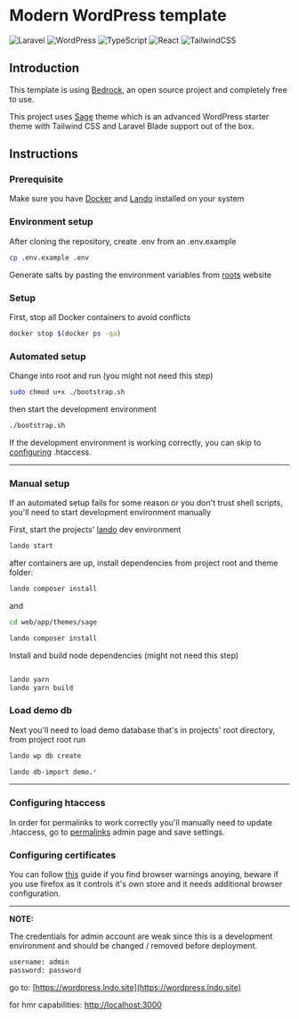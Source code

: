 # Modern WordPress template

![Laravel](https://img.shields.io/badge/laravel-%23FF2D20.svg?style=for-the-badge&logo=laravel&logoColor=white) ![WordPress](https://img.shields.io/badge/WordPress-%23117AC9.svg?style=for-the-badge&logo=WordPress&logoColor=white) ![TypeScript](https://img.shields.io/badge/typescript-%23007ACC.svg?style=for-the-badge&logo=typescript&logoColor=white) ![React](https://img.shields.io/badge/react-%2320232a.svg?style=for-the-badge&logo=react&logoColor=%2361DAFB) ![TailwindCSS](https://img.shields.io/badge/tailwindcss-%2338B2AC.svg?style=for-the-badge&logo=tailwind-css&logoColor=white)

## Introduction

This template is using [Bedrock](https://roots.io/bedrock), an open source project and completely free to use.

This project uses [Sage](https://roots.io/sage/docs/) theme which is an advanced WordPress starter theme with Tailwind CSS and Laravel Blade support out of the box.

## Instructions

### Prerequisite

Make sure you have [Docker](https://docker.com/get-started) and [Lando](https://docs.lando.dev/getting-started/installation.html) installed on your system

### Environment setup

After cloning the repository, create .env from an .env.example

```bash
cp .env.example .env
```

Generate salts by pasting the environment variables from [roots](https://roots.io/salts.html) website

### Setup

First, stop all Docker containers to avoid conflicts

```bash
docker stop $(docker ps -qa)
```

### Automated setup

Change into root and run (you might not need this step)

```bash
sudo chmod u+x ./bootstrap.sh
```

then start the development environment

```bash
./bootstrap.sh
```

If the development environment is working correctly, you can skip to [configuring](#configuring-htaccess) .htaccess.

---

### Manual setup

If an automated setup fails for some reason or you don't trust shell scripts, you'll need to start development environment manually

First, start the projects' [lando](https://docs.lando.dev/) dev environment

```bash
lando start
```

after containers are up, install dependencies from project root and theme folder:

```bash
lando composer install
```

and

```bash
cd web/app/themes/sage

lando composer install

```

Install and build node dependencies (might not need this step)

```bash

lando yarn
lando yarn build
```

### Load demo db

Next you'll need to load demo database that's in projects' root directory, from project root run

```bash
lando wp db create

lando db-import demo.*

```

---

### Configuring htaccess

In order for permalinks to work correctly you'll manually need to update .htaccess, go to [permalinks](https://wordpress.lndo.site/wp/wp-admin/options-permalink.php) admin page and save settings.

### Configuring certificates

You can follow [this](https://docs.lando.dev/core/v3/security.html#trusting-the-ca) guide if you find browser warnings anoying, beware if you use firefox as it controls it's own store and it needs additional browser configuration.

---

**NOTE:**

The credentials for admin account are weak since this is a development environment and should be changed / removed before deployment.

```txt
username: admin
password: password
```

go to: [https://wordpress.lndo.site](https://wordpress.lndo.site)

for hmr capabilities: [http://localhost:3000](http://localhost:3000)
